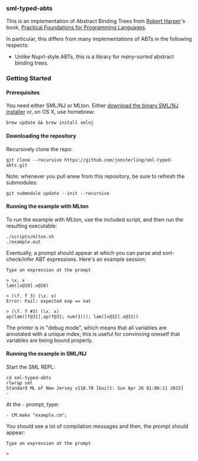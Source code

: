 ### sml-typed-abts

This is an implementation of Abstract Binding Trees from [Robert
Harper](https://www.cs.cmu.edu/~rwh/)'s book, [Practical Foundations for
Programming Languages](https://www.cs.cmu.edu/~rwh/plbook/2nded.pdf).

In particular, this differs from many implementations of ABTs in the following
respects:

- Unlike Nuprl-style ABTs, this is a library for *many-sorted* abstract binding
  trees.

### Getting Started
#### Prerequisites

You need either SML/NJ or MLton. Either [download the binary SML/NJ
installer](http://www.smlnj.org/) or, on OS X, use homebrew:

    brew update && brew install smlnj

#### Downloading the repository

Recursively clone the repo:

    git clone --recursive https://github.com/jonsterling/sml-typed-abts.git

Note: whenever you pull anew from this repository, be sure to refresh the
submodules:

    git submodule update --init --recursive

#### Running the example with MLton

To run the example with MLton, use the included script, and then run the
resulting executable:

    ./scripts/mlton.sh
    ./example.out

Eventually, a prompt should appear at which you can parse and sort-check/infer
ABT expressions. Here's an example session:

    Type an expression at the prompt

    > \x. x
    lam([x@10].x@10)

    > (\f. f 3) (\x. x)
    Error: Fail: expected exp == nat

    > (\f. f #3) (\x. x)
    ap(lam([f@31].ap(f@31; num(3))); lam([x@32].x@32))

The printer is in "debug mode", which means that all variables are
annotated with a unique index; this is useful for convincing oneself that
variables are being bound properly.

#### Running the example in SML/NJ

Start the SML REPL:

    cd sml-typed-abts
    rlwrap sml
    Standard ML of New Jersey v110.78 [built: Sun Apr 26 01:06:11 2015]
    -

At the `-` prompt, type:

    - CM.make "example.cm";

You should see a lot of compilation messages and then, the prompt should
appear:

    Type an expression at the prompt

    >
